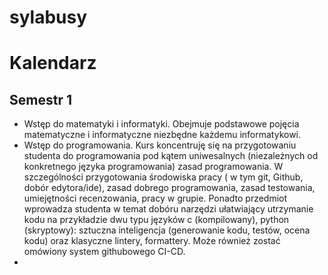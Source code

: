 # sylabusy

# Kalendarz

## Semestr 1

- Wstęp do matematyki i informatyki. Obejmuje podstawowe pojęcia matematyczne i informatyczne niezbędne każdemu informatykowi.
- Wstęp do programowania. Kurs koncentruję się na przygotowaniu studenta do programowania pod kątem uniwesalnych (niezależnych od konkretnego języka programowania) zasad programowania. W szczególności przygotowania środowiska pracy ( w tym git, Github, dobór edytora/ide), zasad dobrego programowania, zasad testowania, umiejętności recenzowania, pracy w grupie. Ponadto przedmiot wprowadza studenta w temat dobóru narzędzi ułatwiający utrzymanie kodu na przykładzie dwu typu języków c (kompilowany), python (skryptowy): sztuczna inteligencja (generowanie kodu, testów, ocena kodu) oraz klasyczne lintery, formattery. Może również zostać omówiony system githubowego CI-CD. 
- 
